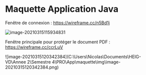 # Maquette Application Java

Fenêtre de connexion : https://wireframe.cc/n5Bd1j

![image-20210315115934831](C:\Users\Nicolas\AppData\Roaming\Typora\typora-user-images\image-20210315115934831.png)



Fenêtre principale pour protéger le document PDF : https://wireframe.cc/ccrLuV

![image-20210315120342384](C:\Users\Nicolas\Documents\HEIG-VD\Annee 2\Semestre 4\PRO\App\maquette\img\image-20210315120342384.png)

